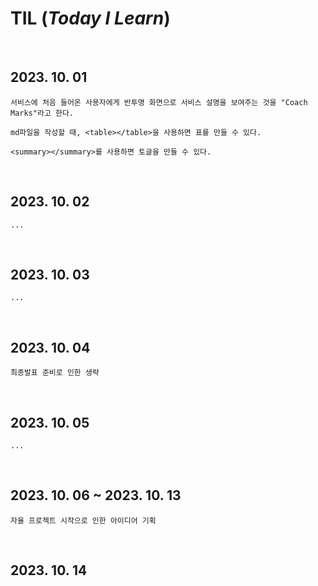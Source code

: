 # TIL (_Today I Learn_)

<br>

## 2023. 10. 01

```
서비스에 처음 들어온 사용자에게 반투명 화면으로 서비스 설명을 보여주는 것을 "Coach Marks"라고 한다.

md파일을 작성할 때, <table></table>을 사용하면 표를 만들 수 있다.

<summary></summary>를 사용하면 토글을 만들 수 있다.
```

<br>

## 2023. 10. 02

```
...
```

<br>

## 2023. 10. 03

```
...
```

<br>

## 2023. 10. 04

```
최종발표 준비로 인한 생략
```

<br>

## 2023. 10. 05

```
...
```

<br>

## 2023. 10. 06 ~ 2023. 10. 13

```
자율 프로젝트 시작으로 인한 아이디어 기획
```

<br>

## 2023. 10. 14

```

```